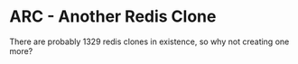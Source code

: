 # ARC - Another Redis Clone

There are probably 1329 redis clones in existence, so why not creating one more?

